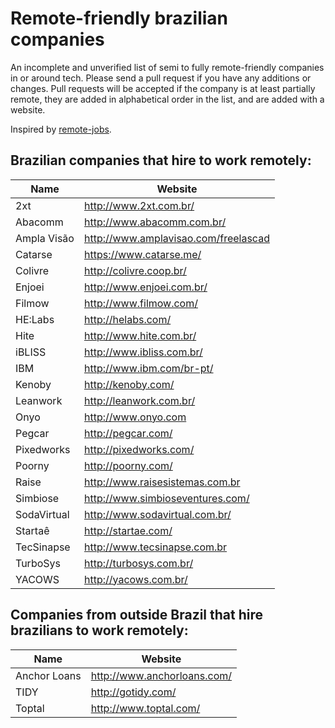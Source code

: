 # Remote-friendly brazilian companies

An incomplete and unverified list of semi to fully remote-friendly companies in or around tech. Please send a pull request if you have any additions or changes. Pull requests will be accepted if the company is at least partially remote, they are added in alphabetical order in the list, and are added with a website.

Inspired by [remote-jobs](https://github.com/jessicard/remote-jobs).


## Brazilian companies that hire to work remotely:

Name | Website
------------ | -------
2xt | http://www.2xt.com.br/
Abacomm | http://www.abacomm.com.br/
Ampla Visão | http://www.amplavisao.com/freelascad
Catarse | https://www.catarse.me/
Colivre | http://colivre.coop.br/
Enjoei | http://www.enjoei.com.br/
Filmow | http://www.filmow.com/
HE:Labs | http://helabs.com/
Hite | http://www.hite.com.br/
iBLISS | http://www.ibliss.com.br/
IBM | http://www.ibm.com/br-pt/
Kenoby | http://kenoby.com/
Leanwork | http://leanwork.com.br/
Onyo | http://www.onyo.com
Pegcar | http://pegcar.com/
Pixedworks | http://pixedworks.com/
Poorny | http://poorny.com/
Raise | http://www.raisesistemas.com.br
Simbiose | http://www.simbioseventures.com/
SodaVirtual | http://www.sodavirtual.com.br/
Startaê | http://startae.com/
TecSinapse | http://www.tecsinapse.com.br
TurboSys | http://turbosys.com.br/
YACOWS | http://yacows.com.br/


## Companies from outside Brazil that hire brazilians to work remotely:

Name | Website
------------ | -------
Anchor Loans | http://www.anchorloans.com/
TIDY | http://gotidy.com/
Toptal | http://www.toptal.com/
